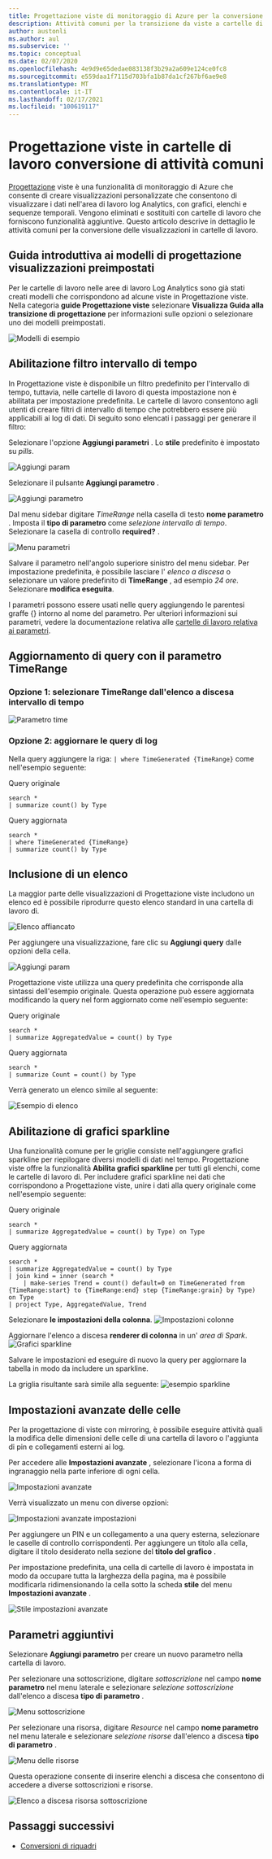 ```yaml
---
title: Progettazione viste di monitoraggio di Azure per la conversione di cartelle di lavoro attività comuni
description: Attività comuni per la transizione da viste a cartelle di lavoro di monitoraggio di Azure.
author: austonli
ms.author: aul
ms.subservice: ''
ms.topic: conceptual
ms.date: 02/07/2020
ms.openlocfilehash: 4e9d9e65dedae083138f3b29a2a609e124ce0fc8
ms.sourcegitcommit: e559daa1f7115d703bfa1b87da1cf267bf6ae9e8
ms.translationtype: MT
ms.contentlocale: it-IT
ms.lasthandoff: 02/17/2021
ms.locfileid: "100619117"
---
```

# <a name="view-designer-to-workbooks-conversion-common-tasks"></a>Progettazione viste in cartelle di lavoro conversione di attività comuni
[Progettazione](view-designer.md) viste è una funzionalità di monitoraggio di Azure che consente di creare visualizzazioni personalizzate che consentono di visualizzare i dati nell'area di lavoro log Analytics, con grafici, elenchi e sequenze temporali. Vengono eliminati e sostituiti con cartelle di lavoro che forniscono funzionalità aggiuntive. Questo articolo descrive in dettaglio le attività comuni per la conversione delle visualizzazioni in cartelle di lavoro.


## <a name="quickstart-with-preset-view-designer-templates"></a>Guida introduttiva ai modelli di progettazione visualizzazioni preimpostati

Per le cartelle di lavoro nelle aree di lavoro Log Analytics sono già stati creati modelli che corrispondono ad alcune viste in Progettazione viste. Nella categoria **guide Progettazione viste** selezionare **Visualizza Guida alla transizione di progettazione** per informazioni sulle opzioni o selezionare uno dei modelli preimpostati.

![Modelli di esempio](media/view-designer-conversion-tasks/templates.png)

## <a name="enabling-time-range-filter"></a>Abilitazione filtro intervallo di tempo
In Progettazione viste è disponibile un filtro predefinito per l'intervallo di tempo, tuttavia, nelle cartelle di lavoro di questa impostazione non è abilitata per impostazione predefinita. Le cartelle di lavoro consentono agli utenti di creare filtri di intervallo di tempo che potrebbero essere più applicabili ai log di dati. Di seguito sono elencati i passaggi per generare il filtro:

Selezionare l'opzione **Aggiungi parametri** . Lo **stile** predefinito è impostato su *pills*.

![Aggiungi param](media/view-designer-conversion-tasks/add-param.png)

 Selezionare il pulsante **Aggiungi parametro** .

![Aggiungi parametro](media/view-designer-conversion-tasks/add-parameter.png)

Dal menu sidebar digitare *TimeRange* nella casella di testo **nome parametro** . Imposta il **tipo di parametro** come *selezione intervallo di tempo*. Selezionare la casella di controllo **required?** .

![Menu parametri](media/view-designer-conversion-tasks/parameter-menu.png)

Salvare il parametro nell'angolo superiore sinistro del menu sidebar. Per impostazione predefinita, è possibile lasciare l' *elenco a discesa* o selezionare un valore predefinito di **TimeRange** , ad esempio *24 ore*. Selezionare **modifica eseguita**.

I parametri possono essere usati nelle query aggiungendo le parentesi graffe {} intorno al nome del parametro. Per ulteriori informazioni sui parametri, vedere la documentazione relativa alle [cartelle di lavoro relativa ai parametri](https://github.com/microsoft/Application-Insights-Workbooks/blob/master/Documentation/Parameters/Parameters.md).

## <a name="updating-queries-with-the-timerange-parameter"></a>Aggiornamento di query con il parametro TimeRange

### <a name="option-1-select-timerange-from-the-time-range-dropdown"></a>Opzione 1: selezionare TimeRange dall'elenco a discesa intervallo di tempo

![Parametro time](media/view-designer-conversion-tasks/time-parameter.png)

### <a name="option-2-update-your-log-queries"></a>Opzione 2: aggiornare le query di log

Nella query aggiungere la riga: `| where TimeGenerated {TimeRange}` come nell'esempio seguente:

Query originale
```KQL
search * 
| summarize count() by Type
```

Query aggiornata
```KQL
search * 
| where TimeGenerated {TimeRange} 
| summarize count() by Type
```

## <a name="including-a-list"></a>Inclusione di un elenco
La maggior parte delle visualizzazioni di Progettazione viste includono un elenco ed è possibile riprodurre questo elenco standard in una cartella di lavoro di.

![Elenco affiancato](media/view-designer-conversion-tasks/tile-list.png)

Per aggiungere una visualizzazione, fare clic su **Aggiungi query** dalle opzioni della cella.

![Aggiungi param](media/view-designer-conversion-tasks/add-param.png)

Progettazione viste utilizza una query predefinita che corrisponde alla sintassi dell'esempio originale. Questa operazione può essere aggiornata modificando la query nel form aggiornato come nell'esempio seguente:

Query originale
```KQL
search * 
| summarize AggregatedValue = count() by Type
```

Query aggiornata
```KQL
search * 
| summarize Count = count() by Type
```

Verrà generato un elenco simile al seguente:

![Esempio di elenco](media/view-designer-conversion-tasks/list-example.png)

## <a name="enabling-sparklines"></a>Abilitazione di grafici sparkline
Una funzionalità comune per le griglie consiste nell'aggiungere grafici sparkline per riepilogare diversi modelli di dati nel tempo. Progettazione viste offre la funzionalità **Abilita grafici sparkline** per tutti gli elenchi, come le cartelle di lavoro di. Per includere grafici sparkline nei dati che corrispondono a Progettazione viste, unire i dati alla query originale come nell'esempio seguente:

Query originale
```KQL
search *
| summarize AggregatedValue = count() by Type) on Type
```

Query aggiornata
```KQL
search * 
| summarize AggregatedValue = count() by Type
| join kind = inner (search * 
    | make-series Trend = count() default=0 on TimeGenerated from {TimeRange:start} to {TimeRange:end} step {TimeRange:grain} by Type) on Type
| project Type, AggregatedValue, Trend
```

Selezionare **le impostazioni della colonna**.
![Impostazioni colonne](media/view-designer-conversion-tasks/column-settings.png)

Aggiornare l'elenco a discesa **renderer di colonna** in un' *area di Spark*.
![Grafici sparkline](media/view-designer-conversion-tasks/sparkline.png)

Salvare le impostazioni ed eseguire di nuovo la query per aggiornare la tabella in modo da includere un sparkline.

La griglia risultante sarà simile alla seguente: ![ esempio sparkline](media/view-designer-conversion-tasks/sparkline-example.png)

## <a name="advanced-cell-settings"></a>Impostazioni avanzate delle celle
Per la progettazione di viste con mirroring, è possibile eseguire attività quali la modifica delle dimensioni delle celle di una cartella di lavoro o l'aggiunta di pin e collegamenti esterni ai log.

Per accedere alle **Impostazioni avanzate** , selezionare l'icona a forma di ingranaggio nella parte inferiore di ogni cella.

![Impostazioni avanzate](media/view-designer-conversion-tasks/advanced-settings.png)

Verrà visualizzato un menu con diverse opzioni:

![Impostazioni avanzate impostazioni](media/view-designer-conversion-tasks/advanced-settings-settings.png)

Per aggiungere un PIN e un collegamento a una query esterna, selezionare le caselle di controllo corrispondenti. Per aggiungere un titolo alla cella, digitare il titolo desiderato nella sezione del **titolo del grafico** .

Per impostazione predefinita, una cella di cartelle di lavoro è impostata in modo da occupare tutta la larghezza della pagina, ma è possibile modificarla ridimensionando la cella sotto la scheda **stile** del menu **Impostazioni avanzate** .

![Stile impostazioni avanzate](media/view-designer-conversion-tasks/advanced-settings-style.png)

 
## <a name="additional-parameters"></a>Parametri aggiuntivi
Selezionare **Aggiungi parametro** per creare un nuovo parametro nella cartella di lavoro. 

Per selezionare una sottoscrizione, digitare *sottoscrizione* nel campo **nome parametro** nel menu laterale e selezionare *selezione sottoscrizione* dall'elenco a discesa **tipo di parametro** .

![Menu sottoscrizione](media/view-designer-conversion-tasks/subscription-filter.png)

Per selezionare una risorsa, digitare *Resource* nel campo **nome parametro** nel menu laterale e selezionare *selezione risorse* dall'elenco a discesa **tipo di parametro** .

![Menu delle risorse](media/view-designer-conversion-tasks/resource-filter.png)

Questa operazione consente di inserire elenchi a discesa che consentono di accedere a diverse sottoscrizioni e risorse.

![Elenco a discesa risorsa sottoscrizione](media/view-designer-conversion-tasks/subscription-resource.png)


## <a name="next-steps"></a>Passaggi successivi
- [Conversioni di riquadri](view-designer-conversion-tiles.md)
